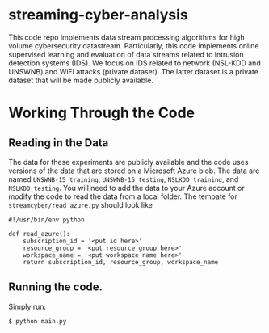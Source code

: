 # streaming-cyber-analysis

This code repo implements data stream processing algorithms for high volume cybersecurity datastream. Particularly, this code implements online supervised learning and evaluation of data streams related to intrusion detection systems (IDS). We focus on IDS related to network (NSL-KDD and UNSWNB) and WiFi attacks (private dataset). The latter dataset is a private dataset that will be made publicly available. 


# Working Through the Code 

## Reading in the Data

The data for these experiments are publicly available and the code uses versions of the data that are stored on a Microsoft Azure blob. The data are named `UNSWNB-15_training`, `UNSWNB-15_testing`, `NSLKDD_training`, and `NSLKDD_testing`. 
You will need to add the data to your Azure account or modify the code to read the data from a local folder. The tempate for `streamcyber/read_azure.py` should look like 
```
#!/usr/bin/env python 

def read_azure(): 
    subscription_id = '<put id here>'
    resource_group = '<put resource group here>'
    workspace_name = '<put workspace name here>'
    return subscription_id, resource_group, workspace_name
```

## Running the code.

Simply run:  
```
$ python main.py 
```